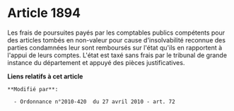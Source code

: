 # Article 1894

Les frais de poursuites payés par les comptables publics compétents pour des articles tombés en non-valeur pour cause
d'insolvabilité reconnue des parties condamnées leur sont remboursés sur l'état qu'ils en rapportent à l'appui de leurs
comptes. L'état est taxé sans frais par le tribunal de grande instance du département et appuyé des pièces justificatives.

**Liens relatifs à cet article**

	**Modifié par**:

	  - Ordonnance n°2010-420  du 27 avril 2010 - art. 72
